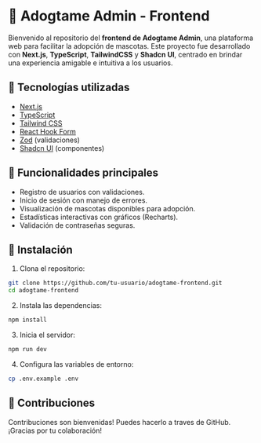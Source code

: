 # 🐾 Adogtame Admin - Frontend

Bienvenido al repositorio del **frontend de Adogtame Admin**, una plataforma web para facilitar la adopción de mascotas. Este proyecto fue desarrollado con **Next.js**, **TypeScript**, **TailwindCSS** y **Shadcn UI**, centrado en brindar una experiencia amigable e intuitiva a los usuarios.

## 🚀 Tecnologías utilizadas

- [Next.js](https://nextjs.org/)
- [TypeScript](https://www.typescriptlang.org/)
- [Tailwind CSS](https://tailwindcss.com/)
- [React Hook Form](https://react-hook-form.com/)
- [Zod](https://zod.dev/) (validaciones)
- [Shadcn UI](https://ui.shadcn.com/) (componentes)

## 🧠 Funcionalidades principales

- Registro de usuarios con validaciones.
- Inicio de sesión con manejo de errores.
- Visualización de mascotas disponibles para adopción.
- Estadísticas interactivas con gráficos (Recharts).
- Validación de contraseñas seguras.

## 🔧 Instalación

1. Clona el repositorio:

```bash
git clone https://github.com/tu-usuario/adogtame-frontend.git
cd adogtame-frontend
```

2. Instala las dependencias:

```bash
npm install
```

3. Inicia el servidor:

```bash
npm run dev
```
4. Configura las variables de entorno:

```bash
cp .env.example .env
```

## 📝 Contribuciones
Contribuciones son bienvenidas! Puedes hacerlo a traves de GitHub. ¡Gracias por tu colaboración!
